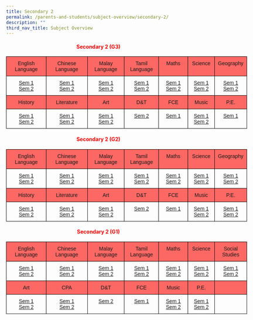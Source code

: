 ```yaml
---
title: Secondary 2
permalink: /parents-and-students/subject-overview/secondary-2/
description: ""
third_nav_title: Subject Overview
---
```

<h4 style="color:red" align="center"> Secondary 2 (G3)</h4>

<style type="text/css">
.tg  {border-collapse:collapse;border-spacing:0;}
.tg td{border-color:black;border-style:solid;border-width:1px;font-family:Arial, sans-serif;font-size:14px;
  overflow:hidden;padding:10px 5px;word-break:normal;}
.tg th{border-color:black;border-style:solid;border-width:1px;font-family:Arial, sans-serif;font-size:14px;
  font-weight:normal;overflow:hidden;padding:10px 5px;word-break:normal;}
.tg .tg-baqh{text-align:center;vertical-align:top}
.tg .tg-3oug{background-color:#fd6864;text-align:center;vertical-align:top}
</style>
<table class="tg" style="undefined;table-layout: fixed; width: 658px">
<colgroup>
<col style="width: 109px">
<col style="width: 113px">
<col style="width: 101px">
<col style="width: 94px">
<col style="width: 80px">
<col style="width: 73px">
<col style="width: 88px">
</colgroup>
<thead>
  <tr>
    <th class="tg-3oug">English Language</th>
    <th class="tg-3oug">Chinese <br>Language</th>
    <th class="tg-3oug">Malay <br>Language</th>
    <th class="tg-3oug">Tamil <br>Language</th>
    <th class="tg-3oug">Maths</th>
    <th class="tg-3oug">Science</th>
    <th class="tg-3oug">Geography</th>
  </tr>
</thead>
<tbody>
  <tr>
    <td class="tg-baqh"><a href="https://docs.google.com/document/d/1LyCCslxR5-aETorLJnY1RxVDcghhmv3B/edit">Sem 1</a><br><a href="https://docs.google.com/document/d/1Fmki29uVDCWmEcQALZoBqQGSImPhN-S9/edit">Sem 2</a></td>
    <td class="tg-baqh"><a href="https://docs.google.com/document/d/1CCwq4Dx6YsGorAHVqwXGu1ubfqvMWGHF/edit">Sem 1</a><br><a href="https://docs.google.com/document/d/1PW4Fqc1TT9AYy3HN3ZjNMjtKrL73gVm3/edit">Sem 2</a></td>
    <td class="tg-baqh"><a href="https://docs.google.com/document/d/1xY1inKxUl6hgM8JARFk758tveqfl45Gb/edit">Sem 1</a><br><a href="https://docs.google.com/document/d/12HxnESLpgRudpL5VWH__ylheCPtjlF-P/edit">Sem 2</a></td>
    <td class="tg-baqh"><a href="https://docs.google.com/document/d/1JaM1FeEFO90gIlJhKp028NShkdOnkEji/edit">Sem 1</a><br><a href="https://docs.google.com/document/d/1LaDz2lw_CCgmA8jvBclc5be0HS7-gEBv/edit">Sem 2</a></td>
    <td class="tg-baqh"><a href="https://docs.google.com/document/d/1wjwauEYvuav6g7nl2GbGIW339OMfIrcs/edit">Sem 1</a><br><a href="https://docs.google.com/document/d/1hJwfAmi_RC_l0GqDv3e2QN97bPwRqKsS/edit">Sem 2</a></td>
    <td class="tg-baqh"><a href="https://docs.google.com/document/d/1py-8pl8hzHdLhHCoc0gRjQKxGnGU-YVq/edit">Sem 1</a><br><a href="https://docs.google.com/document/d/1BEJs2CLyXofv7We1gTBRWiwpdcN1itEc/edit">Sem 2</a></td>
    <td class="tg-baqh"><a href="https://docs.google.com/document/d/1nlnfAouyrKzC7hfRe6svy26SgWzj8TgB/edit">Sem 1</a><br><a href="https://docs.google.com/document/d/1RwCNT11Xw6b4INafTbsPqNq8R8QeuWcC/edit">Sem 2</a></td>
  </tr>
  <tr>
    <td class="tg-3oug">History</td>
    <td class="tg-3oug">Literature</td>
    <td class="tg-3oug">Art</td>
    <td class="tg-3oug">D&amp;T</td>
    <td class="tg-3oug">FCE</td>
    <td class="tg-3oug">Music</td>
    <td class="tg-3oug">P.E.</td>
  </tr>
  <tr>
    <td class="tg-baqh"><a href="https://docs.google.com/document/d/14NOVStK-94JdGU0ZdDWfbRwUcwBJJv7D/edit">Sem 1</a><br><a href="https://docs.google.com/document/d/13RPZuoSGG3HKvEUXSFZf_YaKIZznacvR/edit">Sem 2</a></td>
    <td class="tg-baqh"><a href="https://docs.google.com/document/d/1fjAyLO69X_SWu_CRh9-iQ36aG4VxAYtw/edit">Sem 1</a><br><a href="https://docs.google.com/document/d/1HoRk5PoPgqC6mBYtTroYuEmvlm7LV-zQ/edit">Sem 2</a></td>
    <td class="tg-baqh"><a href="https://docs.google.com/document/d/1HGjXGv72NAbZ0WDF1vBV_ob2wDS81N3a/edit">Sem 1</a><br><a href="https://docs.google.com/document/d/1mxlUxOI49MKIh8JXCM0VvRu8Ws5YV529/edit">Sem 2</a></td>
    <td class="tg-baqh"><a href="https://docs.google.com/document/d/1xH8eOt2XjlN0Xrs1QHH0sBjvbysfk5e3/edit">Sem 2</a></td>
    <td class="tg-baqh"><a href="https://docs.google.com/document/d/1f3AliTig3XAfA7ayV8eUIblDUUIo7qP6/edit">Sem 1</a><br></td>
    <td class="tg-baqh"><a href="https://docs.google.com/document/d/17hg7p8bnZHBY4ChFxvG8Nv8Cifr2Vj3h/edit">Sem 1</a><br><a href="https://docs.google.com/document/d/1Dsi8bYgAw21neE0BJ7Gt7TXv2UM6W4hF/edit">Sem 2</a></td>
    <td class="tg-baqh"><a href="https://docs.google.com/document/d/1Fa2FmBC7vdzvibEb4WYEnRcSAbQNe3Gb/edit">Sem 1</a><br></td>
  </tr>
</tbody>
</table>


<h4 style="color:red" align="center"> Secondary 2 (G2)</h4>


<style type="text/css">
.tg  {border-collapse:collapse;border-spacing:0;}
.tg td{border-color:black;border-style:solid;border-width:1px;font-family:Arial, sans-serif;font-size:14px;
  overflow:hidden;padding:10px 5px;word-break:normal;}
.tg th{border-color:black;border-style:solid;border-width:1px;font-family:Arial, sans-serif;font-size:14px;
  font-weight:normal;overflow:hidden;padding:10px 5px;word-break:normal;}
.tg .tg-baqh{text-align:center;vertical-align:top}
.tg .tg-3oug{background-color:#fd6864;text-align:center;vertical-align:top}
</style>
<table class="tg" style="undefined;table-layout: fixed; width: 658px">
<colgroup>
<col style="width: 109px">
<col style="width: 113px">
<col style="width: 101px">
<col style="width: 94px">
<col style="width: 80px">
<col style="width: 73px">
<col style="width: 88px">
</colgroup>
<thead>
  <tr>
    <th class="tg-3oug">English Language</th>
    <th class="tg-3oug">Chinese <br>Language</th>
    <th class="tg-3oug">Malay <br>Language</th>
    <th class="tg-3oug">Tamil <br>Language</th>
    <th class="tg-3oug">Maths</th>
    <th class="tg-3oug">Science</th>
    <th class="tg-3oug">Geography</th>
  </tr>
</thead>
<tbody>
  <tr>
    <td class="tg-baqh"><a href="https://docs.google.com/document/d/1LyCCslxR5-aETorLJnY1RxVDcghhmv3B/edit">Sem 1</a><br><a href="https://docs.google.com/document/d/1Fmki29uVDCWmEcQALZoBqQGSImPhN-S9/edit">Sem 2</a></td>
    <td class="tg-baqh"><a href="https://docs.google.com/document/d/19r4uMwlRl1lHfROIcECLMcOLdpF_jfwJ/edit">Sem 1</a><br><a href="https://docs.google.com/document/d/1_JHZnJUC3a1V5YXgp8KNdw-4ORtXvz6q/edit">Sem 2</a></td>
    <td class="tg-baqh"><a href="https://docs.google.com/document/d/1wtp1vuRGTrK6EbIbUFy8P_7PU4NEnh8V/edit">Sem 1</a><br><a href="https://docs.google.com/document/d/15o7DgBgsfYa0QsiyJvlrePoq4SHORifA/edit">Sem 2</a></td>
    <td class="tg-baqh"><a href="https://docs.google.com/document/d/17sjD4p4MreBSaYGx8QNiRSzdYempeDco/edit">Sem 1</a><br><a href="https://docs.google.com/document/d/1qyrDRuwzXabZpAKAywBVY0zBdsF_-EW6/edit">Sem 2</a></td>
    <td class="tg-baqh"><a href="https://docs.google.com/document/d/1KIdyeh6Sp_Did42A6niaDpvNQW3kKOxq/edit">Sem 1</a><br><a href="https://docs.google.com/document/d/19KMER29PXRqrqAapnSweD523fA4GCdMb/edit">Sem 2</a></td>
    <td class="tg-baqh"><a href="https://docs.google.com/document/d/1AlbYGkvxqisRXC8ZveoKq4m28uELdXSq/edit">Sem 1</a><br><a href="https://docs.google.com/document/d/1vWIT4hqHCND4awHKwvTTRQuC7eJgsYwS/edit">Sem 2</a></td>
    <td class="tg-baqh"><a href="https://docs.google.com/document/d/1CSJlRY3EIqTEgevpNyuzrPTr5EyAl3F3/edit">Sem 1</a><br><a href="https://docs.google.com/document/d/1TraeW2Eil64q3JHNiIIciY3m9UKNdk1u/edit">Sem 2</a></td>
  </tr>
  <tr>
    <td class="tg-3oug">History</td>
    <td class="tg-3oug">Literature</td>
    <td class="tg-3oug">Art</td>
    <td class="tg-3oug">D&amp;T</td>
    <td class="tg-3oug">FCE</td>
    <td class="tg-3oug">Music</td>
    <td class="tg-3oug">P.E.</td>
  </tr>
  <tr>
    <td class="tg-baqh"><a href="https://docs.google.com/document/d/1Zz0dlVffIDRzn6zPjgFA63a6p5iVvr6q/edit">Sem 1</a><br><a href="https://docs.google.com/document/d/1-TMLAIt_GCjIVccG8vvMVG3QnTGi5XMX/edit">Sem 2</a></td>
    <td class="tg-baqh"><a href="https://docs.google.com/document/d/1fVFdzCRtozcffGH1JRk6e2jVQLNW06T7/edit">Sem 1</a><br><a href="https://docs.google.com/document/d/1jsn3__mKsd6er23zhRM4vWrPbC4Kwh1s/edit">Sem 2</a></td>
    <td class="tg-baqh"><a href="https://docs.google.com/document/d/1HGjXGv72NAbZ0WDF1vBV_ob2wDS81N3a/edit">Sem 1</a><br><a href="https://docs.google.com/document/d/1mxlUxOI49MKIh8JXCM0VvRu8Ws5YV529/edit">Sem 2</a></td>
    <td class="tg-baqh"><a href="https://docs.google.com/document/d/1xH8eOt2XjlN0Xrs1QHH0sBjvbysfk5e3/edit">Sem 2</a></td>
    <td class="tg-baqh"><a href="https://docs.google.com/document/d/1f3AliTig3XAfA7ayV8eUIblDUUIo7qP6/edit">Sem 1</a><br></td>
    <td class="tg-baqh"><a href="https://docs.google.com/document/d/17hg7p8bnZHBY4ChFxvG8Nv8Cifr2Vj3h/edit">Sem 1</a><br><a href="https://docs.google.com/document/d/1Dsi8bYgAw21neE0BJ7Gt7TXv2UM6W4hF/edit">Sem 2</a></td>
    <td class="tg-baqh"><a href="https://docs.google.com/document/d/1Fa2FmBC7vdzvibEb4WYEnRcSAbQNe3Gb/edit">Sem 1</a><br><a href="https://docs.google.com/document/d/1hADt12nuaI68r_NZObu0KlqUYMYzKD0P/edit">Sem 2</a></td>
  </tr>
</tbody>
</table>


<h4 style="color:red" align="center"> Secondary 2 (G1)</h4>



<style type="text/css">
.tg  {border-collapse:collapse;border-spacing:0;}
.tg td{border-color:black;border-style:solid;border-width:1px;font-family:Arial, sans-serif;font-size:14px;
  overflow:hidden;padding:10px 5px;word-break:normal;}
.tg th{border-color:black;border-style:solid;border-width:1px;font-family:Arial, sans-serif;font-size:14px;
  font-weight:normal;overflow:hidden;padding:10px 5px;word-break:normal;}
.tg .tg-baqh{text-align:center;vertical-align:top}
.tg .tg-3oug{background-color:#fd6864;text-align:center;vertical-align:top}
</style>
<table class="tg" style="undefined;table-layout: fixed; width: 658px">
<colgroup>
<col style="width: 109px">
<col style="width: 113px">
<col style="width: 101px">
<col style="width: 94px">
<col style="width: 80px">
<col style="width: 73px">
<col style="width: 88px">
</colgroup>
<thead>
  <tr>
    <th class="tg-3oug">English Language</th>
    <th class="tg-3oug">Chinese <br>Language</th>
    <th class="tg-3oug">Malay <br>Language</th>
    <th class="tg-3oug">Tamil <br>Language</th>
    <th class="tg-3oug">Maths</th>
    <th class="tg-3oug">Science</th>
    <th class="tg-3oug">Social Studies</th>
  </tr>
</thead>
<tbody>
  <tr>
    <td class="tg-baqh"><a href="https://docs.google.com/document/d/1kl7Nv0q5SqXR-qrnOZDtrDiLPm9L__23/edit">Sem 1</a><br><a href="https://docs.google.com/document/d/1b7B8qGENwRA14wbNlNPWYJapVTOQ_cNO/edit">Sem 2</a></td>
    <td class="tg-baqh"><a href="https://docs.google.com/document/d/1uc3YXbOGx2neb1qTjjc1o6P58JMwp1cF/edit">Sem 1</a><br><a href="https://docs.google.com/document/d/1gFsaBcQpjy0LR7sxqh4dBFlg3gys35wP/edit">Sem 2</a></td>
    <td class="tg-baqh"><a href="https://docs.google.com/document/d/1FrC5wpmgVs1D9ZG3FSyGI8PDZrui6Zh8/edit">Sem 1</a><br><a href="https://docs.google.com/document/d/1Lu6Q_-JxyJ1onzlh5fgNhvleRjFutazc/edit">Sem 2</a></td>
    <td class="tg-baqh"><a href="https://docs.google.com/document/d/10bCNkW5OVBMRzdNFUB07zf7yLavrsLk5/edit">Sem 1</a><br><a href="https://docs.google.com/document/d/1ELsimg5M0WwouzuoZGztSJWEM_gQeaBr/edit">Sem 2</a></td>
    <td class="tg-baqh"><a href="https://docs.google.com/document/d/1R0TIf4ae-NzL1WbqCT0HH0cnrgubaSib/edit">Sem 1</a><br><a href="https://docs.google.com/document/d/1fO_So-Rkrcc8kAe4G5a9h7UFPU2mTBbX/edit">Sem 2</a></td>
    <td class="tg-baqh"><a href="https://docs.google.com/document/d/1Ccp_74fXYKJbaKUQ9rvH8KO8l_MUt22T/edit">Sem 1</a><br><a href="https://docs.google.com/document/d/1nDbQGRYNMb_j7CKCkgt_jZrcA6s2Vfz-/edit">Sem 2</a></td>
    <td class="tg-baqh"><a href="https://docs.google.com/document/d/1F6mwu4pEKzVMS9w2vdd7vmDNamjsSfVi/edit">Sem 1</a><br><a href="https://docs.google.com/document/d/1OfZ6EfPB2wJUA-nft5Wyh2xmuK9bePx1/edit">Sem 2</a></td>
  </tr>
  <tr>
    <td class="tg-3oug">Art</td>
    <td class="tg-3oug">CPA</td>
    <td class="tg-3oug">D&amp;T</td>
    <td class="tg-3oug">FCE</td>
    <td class="tg-3oug">Music</td>
    <td class="tg-3oug">P.E.</td>
    <td class="tg-3oug"></td>
  </tr>
  <tr>
    <td class="tg-baqh"><a href="https://docs.google.com/document/d/1HGjXGv72NAbZ0WDF1vBV_ob2wDS81N3a/edit">Sem 1</a><br><a href="https://docs.google.com/document/d/1mxlUxOI49MKIh8JXCM0VvRu8Ws5YV529/edit">Sem 2</a></td>
    <td class="tg-baqh"><a href="https://docs.google.com/document/d/1A5zDY2ih41MmGHK6YNScGP3EgLo2wNsx/edit">Sem 1</a><br><a href="https://docs.google.com/document/d/1NUbw3aW9FUrLhk6xN-EQ0LOGNGm-KkNo/edit">Sem 2</a></td>
    <td class="tg-baqh"><a href="https://docs.google.com/document/d/1xH8eOt2XjlN0Xrs1QHH0sBjvbysfk5e3/edit">Sem 2</a></td>
    <td class="tg-baqh"><a href="https://docs.google.com/document/d/1f3AliTig3XAfA7ayV8eUIblDUUIo7qP6/edit">Sem 1</a><br></td>
    <td class="tg-baqh"><a href="https://docs.google.com/document/d/17hg7p8bnZHBY4ChFxvG8Nv8Cifr2Vj3h/edit">Sem 1</a><br><a href="https://docs.google.com/document/d/1Dsi8bYgAw21neE0BJ7Gt7TXv2UM6W4hF/edit">Sem 2</a></td>
    <td class="tg-baqh"><a href="https://docs.google.com/document/d/1Fa2FmBC7vdzvibEb4WYEnRcSAbQNe3Gb/edit">Sem 1</a><br><a href="https://docs.google.com/document/d/1hADt12nuaI68r_NZObu0KlqUYMYzKD0P/edit">Sem 2</a></td>
    <td class="tg-baqh"></td>
  </tr>
</tbody>
</table>
